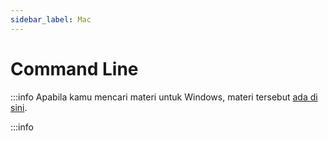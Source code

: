 ```yaml
---
sidebar_label: Mac
---
```


# Command Line

:::info
Apabila kamu mencari materi untuk Windows, materi tersebut [ada di sini](windows).

:::info
